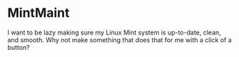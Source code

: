 # MintMaint
I want to be lazy making sure my Linux Mint system is up-to-date, clean, and smooth. Why not make something that does that for me with a click of a button?
